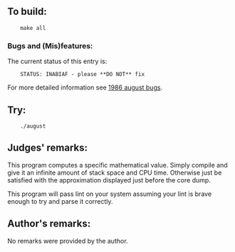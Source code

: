 ## To build:

```<!---sh-->
    make all
```


### Bugs and (Mis)features:

The current status of this entry is:

```
    STATUS: INABIAF - please **DO NOT** fix
```

For more detailed information see [1986 august bugs](../../bugs.html#1986_august).


## Try:

```<!---sh-->
    ./august
```


## Judges' remarks:

This program computes a specific mathematical value.  Simply compile
and give it an infinite amount of stack space and CPU time.  Otherwise
just be satisfied with the approximation displayed just before the core
dump.

This program will pass lint on your system assuming your lint is brave
enough to try and parse it correctly.


## Author's remarks:

No remarks were provided by the author.


<!--

    Copyright © 1984-2024 by Landon Curt Noll. All Rights Reserved.

    You are free to share and adapt this file under the terms of this license:

	Creative Commons Attribution-ShareAlike 4.0 International (CC BY-SA 4.0)

    For more information, see:

	https://creativecommons.org/licenses/by-sa/4.0/

-->
